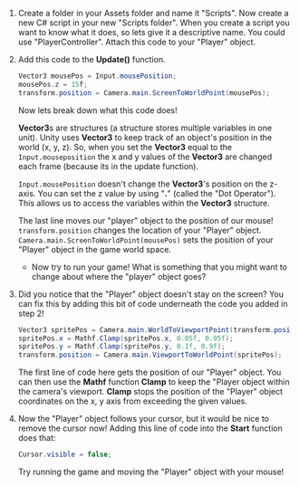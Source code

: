 1. Create a folder in your Assets folder and name it "Scripts". Now create a new C# script in your new "Scripts folder". When you create a script you want to know what it does, so lets give it a descriptive name. You could use "PlayerController". Attach this code to your "Player" object.

2. Add this code to the **Update()** function. 
    ```csharp
    Vector3 mousePos = Input.mousePosition;  
    mousePos.z = 15f;
    transform.position = Camera.main.ScreenToWorldPoint(mousePos);
    ```
    Now lets break down what this code does! 

    **Vector3**s are structures (a structure stores multiple variables in one unit). Unity uses **Vector3** to keep track of an object's position in the world (x, y, z). So, when you set the **Vector3** equal to the `Input.mouseposition` the x and y values of the **Vector3** are changed each frame (because its in the update function).
    
     `Input.mousePosition` doesn't change the **Vector3**'s position on the z-axis. You can set the z value by using "**.**" (called the "Dot Operator"). This allows us to access the variables within the **Vector3** structure.
     
     The last line moves our "player" object to the position of our mouse!      `transform.position` changes the location of your "Player" object. `Camera.main.ScreenToWorldPoint(mousePos)` sets the position of your "Player" object in the game world space.
     
     * Now try to run your game! What is something that you might want to change about where the "player" object goes?
     
3.  Did you notice that the "Player" object doesn't stay on the screen? You can fix this by adding this bit of code underneath the code you added in step 2!
    
    ```csharp
    Vector3 spritePos = Camera.main.WorldToViewportPoint(transform.position);
    spritePos.x = Mathf.Clamp(spritePos.x, 0.05f, 0.95f);
    spritePos.y = Mathf.Clamp(spritePos.y, 0.1f, 0.9f);
    transform.position = Camera.main.ViewportToWorldPoint(spritePos);
    ```
    
    The first line of code here gets the position of our "Player" object. You can then use the **Mathf** function **Clamp** to keep the "Player object within the camera's viewport. **Clamp** stops the position of the "Player" object coordinates on the x, y axis from exceeding the given values.
    
4. Now the "Player" object follows your cursor, but it would be nice to remove the cursor now! Adding this line of code into the **Start** function does that:

    ```csharp
    Cursor.visible = false;
    ```
    Try running the game and moving the "Player" object with your mouse!